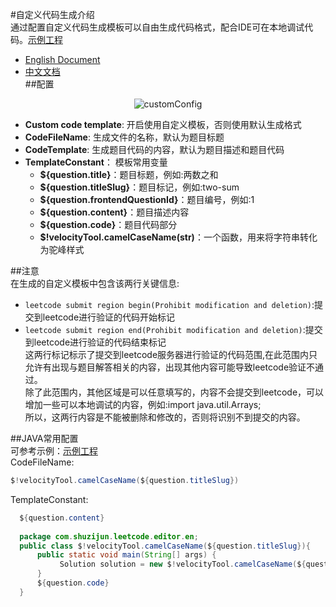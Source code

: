 #自定义代码生成介绍  
  通过配置自定义代码生成模板可以自由生成代码格式，配合IDE可在本地调试代码。[示例工程](https://github.com/shuzijun/leetcode-question)  
  - [English Document](https://github.com/shuzijun/leetcode-editor/blob/master/CustomCode.md)  
  - [中文文档](#配置)   
##配置  
<p align="center">
  <img src="https://raw.githubusercontent.com/shuzijun/leetcode-editor/master/doc/customConfig.png" alt="customConfig"/>
</p>  
  
  - **Custom code template**: 开启使用自定义模板，否则使用默认生成格式  
  - **CodeFileName**: 生成文件的名称，默认为题目标题  
  - **CodeTemplate**: 生成题目代码的内容，默认为题目描述和题目代码   
  - **TemplateConstant**： 模板常用变量  
    - **${question.title}**：题目标题，例如:两数之和  
    - **${question.titleSlug}**：题目标记，例如:two-sum  
    - **${question.frontendQuestionId}**：题目编号，例如:1  
    - **${question.content}**：题目描述内容  
    - **${question.code}**：题目代码部分  
    - **$!velocityTool.camelCaseName(str)**：一个函数，用来将字符串转化为驼峰样式  

##注意  
  在生成的自定义模板中包含该两行关键信息:  
  - `leetcode submit region begin(Prohibit modification and deletion)`:提交到leetcode进行验证的代码开始标记  
  - `leetcode submit region end(Prohibit modification and deletion)`:提交到leetcode进行验证的代码结束标记  
  这两行标记标示了提交到leetcode服务器进行验证的代码范围,在此范围内只允许有出现与题目解答相关的内容，出现其他内容可能导致leetcode验证不通过。  
  除了此范围内，其他区域是可以任意填写的，内容不会提交到leetcode，可以增加一些可以本地调试的内容，例如:import java.util.Arrays;  
  所以，这两行内容是不能被删除和修改的，否则将识别不到提交的内容。
  
##JAVA常用配置  
  可参考示例：[示例工程](https://github.com/shuzijun/leetcode-question)  
  CodeFileName:
  ```java
  $!velocityTool.camelCaseName(${question.titleSlug})
  ```
  TemplateConstant:
  ```java
    ${question.content}
    
    package com.shuzijun.leetcode.editor.en;
    public class $!velocityTool.camelCaseName(${question.titleSlug}){
        public static void main(String[] args) {
             Solution solution = new $!velocityTool.camelCaseName(${question.titleSlug})().new Solution();
        }
        ${question.code}
    }
  ```
